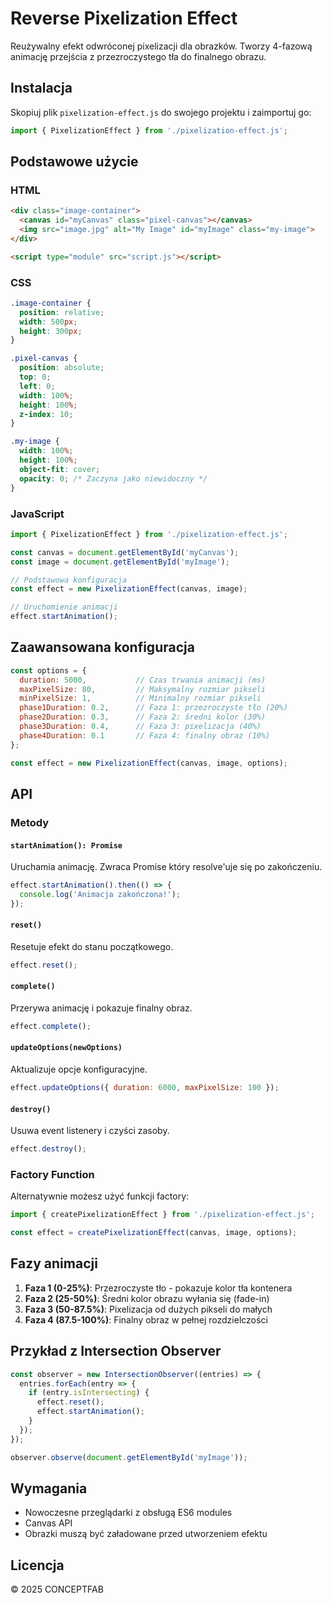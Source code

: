 # Reverse Pixelization Effect

Reużywalny efekt odwróconej pixelizacji dla obrazków. Tworzy 4-fazową animację przejścia z przezroczystego tła do finalnego obrazu.

## Instalacja

Skopiuj plik `pixelization-effect.js` do swojego projektu i zaimportuj go:

```javascript
import { PixelizationEffect } from './pixelization-effect.js';
```

## Podstawowe użycie

### HTML
```html
<div class="image-container">
  <canvas id="myCanvas" class="pixel-canvas"></canvas>
  <img src="image.jpg" alt="My Image" id="myImage" class="my-image">
</div>

<script type="module" src="script.js"></script>
```

### CSS
```css
.image-container {
  position: relative;
  width: 500px;
  height: 300px;
}

.pixel-canvas {
  position: absolute;
  top: 0;
  left: 0;
  width: 100%;
  height: 100%;
  z-index: 10;
}

.my-image {
  width: 100%;
  height: 100%;
  object-fit: cover;
  opacity: 0; /* Zaczyna jako niewidoczny */
}
```

### JavaScript
```javascript
import { PixelizationEffect } from './pixelization-effect.js';

const canvas = document.getElementById('myCanvas');
const image = document.getElementById('myImage');

// Podstawowa konfiguracja
const effect = new PixelizationEffect(canvas, image);

// Uruchomienie animacji
effect.startAnimation();
```

## Zaawansowana konfiguracja

```javascript
const options = {
  duration: 5000,           // Czas trwania animacji (ms)
  maxPixelSize: 80,         // Maksymalny rozmiar pikseli
  minPixelSize: 1,          // Minimalny rozmiar pikseli
  phase1Duration: 0.2,      // Faza 1: przezroczyste tło (20%)
  phase2Duration: 0.3,      // Faza 2: średni kolor (30%)
  phase3Duration: 0.4,      // Faza 3: pixelizacja (40%)
  phase4Duration: 0.1       // Faza 4: finalny obraz (10%)
};

const effect = new PixelizationEffect(canvas, image, options);
```

## API

### Metody

#### `startAnimation(): Promise`
Uruchamia animację. Zwraca Promise który resolve'uje się po zakończeniu.

```javascript
effect.startAnimation().then(() => {
  console.log('Animacja zakończona!');
});
```

#### `reset()`
Resetuje efekt do stanu początkowego.

```javascript
effect.reset();
```

#### `complete()`
Przerywa animację i pokazuje finalny obraz.

```javascript
effect.complete();
```

#### `updateOptions(newOptions)`
Aktualizuje opcje konfiguracyjne.

```javascript
effect.updateOptions({ duration: 6000, maxPixelSize: 100 });
```

#### `destroy()`
Usuwa event listenery i czyści zasoby.

```javascript
effect.destroy();
```

### Factory Function

Alternatywnie możesz użyć funkcji factory:

```javascript
import { createPixelizationEffect } from './pixelization-effect.js';

const effect = createPixelizationEffect(canvas, image, options);
```

## Fazy animacji

1. **Faza 1 (0-25%)**: Przezroczyste tło - pokazuje kolor tła kontenera
2. **Faza 2 (25-50%)**: Średni kolor obrazu wyłania się (fade-in)
3. **Faza 3 (50-87.5%)**: Pixelizacja od dużych pikseli do małych
4. **Faza 4 (87.5-100%)**: Finalny obraz w pełnej rozdzielczości

## Przykład z Intersection Observer

```javascript
const observer = new IntersectionObserver((entries) => {
  entries.forEach(entry => {
    if (entry.isIntersecting) {
      effect.reset();
      effect.startAnimation();
    }
  });
});

observer.observe(document.getElementById('myImage'));
```

## Wymagania

- Nowoczesne przeglądarki z obsługą ES6 modules
- Canvas API
- Obrazki muszą być załadowane przed utworzeniem efektu

## Licencja

© 2025 CONCEPTFAB